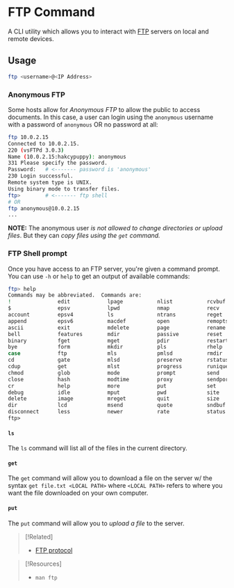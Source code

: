 
# FTP Command
A CLI utility which allows you to interact with [FTP](networking/protocols/FTP.md) servers on local and remote devices.
## Usage
```bash
ftp <username>@<IP Address>
```
### Anonymous FTP
Some hosts allow for *Anonymous FTP* to allow the public to access documents. In this case, a user can login using the `anonymous` username with a password of `anonymous` OR no password at all:
```bash
ftp 10.0.2.15
Connected to 10.0.2.15.    
220 (vsFTPd 3.0.3)  
Name (10.0.2.15:hakcypuppy): anonymous  
331 Please specify the password.  
Password:   # <------- password is 'anonymous'        
230 Login successful.
Remote system type is UNIX. 
Using binary mode to transfer files.  
ftp>        # <------- ftp shell
# OR
ftp anonymous@10.0.2.15
...
```
**NOTE:** The anonymous user *is not allowed to change directories or upload files*. But they can *copy files using the `get` command.*
### FTP Shell prompt
Once you have access to an FTP server, you're given a command prompt. You can use `-h` or `help` to get an output of available commands:
```bash
ftp> help
Commands may be abbreviated.  Commands are:
!               edit            lpage           nlist           rcvbuf          struct
$               epsv            lpwd            nmap            recv           sunique
account         epsv4           ls              ntrans          reget           system
append          epsv6           macdef          open            remopts         tenex
ascii           exit            mdelete         page            rename         hrottle
bell            features        mdir            passive         reset           trace
binary          fget            mget            pdir            restart         type
bye             form            mkdir           pls             rhelp           umask
case            ftp             mls             pmlsd           rmdir           unset
cd              gate            mlsd            preserve        rstatus         usage
cdup            get             mlst            progress        runique         user
chmod           glob            mode            prompt          send           verbose
close           hash            modtime         proxy           sendport       xferbuf
cr              help            more            put             set             ?
debug           idle            mput            pwd             site
delete          image           mreget          quit            size
dir             lcd             msend           quote           sndbuf
disconnect      less            newer           rate            status
ftp> 
```
#### `ls`
The `ls` command will list all of the files in the current directory.
#### `get`
The `get` command will allow you to download a file on the server w/ the syntax `get file.txt <LOCAL PATH>` where `<LOCAL PATH>` refers to where you want the file downloaded on your own computer.
#### `put`
The `put` command will allow you to *upload a file* to the server.

> [!Related]
> - [FTP protocol](/networking/protocols/FTP.md)

> [!Resources]
> - `man ftp`
